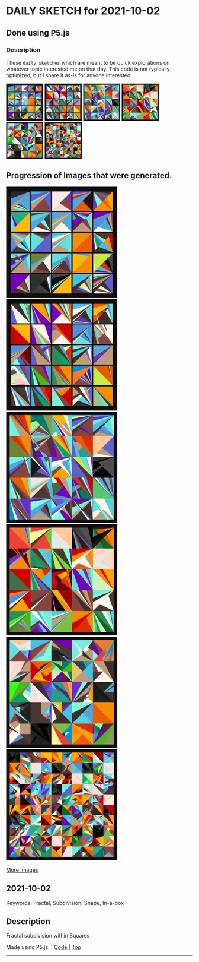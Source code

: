 # DAILY SKETCH for 2021-10-02

## Done using P5.js

### Description

These `daily sketches` which are meant to be quick explorations     on whatever topic interested me on that day. This code is not typically optimized, but I share it as-is     for anyone interested.

<img src = 'images/keep_2021-10-02-20-12-32.png' width = '100'> <img src = 'images/keep_2021-10-02-20-14-55.png' width = '100'> <img src = 'images/keep_2021-10-02-20-16-36.png' width = '100'> <img src = 'images/keep_2021-10-02-20-21-52.png' width = '100'> <img src = 'images/keep_2021-10-02-22-07-35.png' width = '100'> <img src = 'images/keep_2021-10-02-22-09-45.png' width = '100'> 

## Progression of Images that were generated.

<img src = 'images/keep_2021-10-02-20-12-32.png' width = '300'> 
<img src = 'images/keep_2021-10-02-20-14-55.png' width = '300'> 
<img src = 'images/keep_2021-10-02-20-16-36.png' width = '300'> 
<img src = 'images/keep_2021-10-02-20-21-52.png' width = '300'> 
<img src = 'images/keep_2021-10-02-22-07-35.png' width = '300'> 
<img src = 'images/keep_2021-10-02-22-09-45.png' width = '300'> 


[More Images](2021-10-02/images) 


 ## 2021-10-02
Keywords: Fractal, Subdivision, Shape, In-a-box
 

## Description 

 Fractal subdivision within Squares
 

Made using P5.js. | [Code](2021/2021-10-02/) | [Top](#daily-sketches) 

-----

